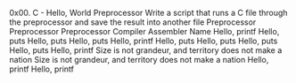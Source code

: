 0x00. C - Hello, World
Preprocessor
Write a script that runs a C file through the preprocessor and save the result into another file
Preprocessor
Preprocessor
Preprocessor
Compiler
Assembler
Name
Hello, printf
Hello, puts
Hello, puts
Hello, puts
Hello, printf
Hello, puts
Hello, puts
Hello, puts
Hello, puts
Hello, printf
Size is not grandeur, and territory does not make a nation
Size is not grandeur, and territory does not make a nation
Hello, printf
Hello, printf
